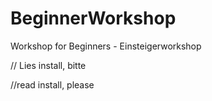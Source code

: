 # BeginnerWorkshop
Workshop for Beginners - Einsteigerworkshop


// Lies install, bitte

//read install, please
